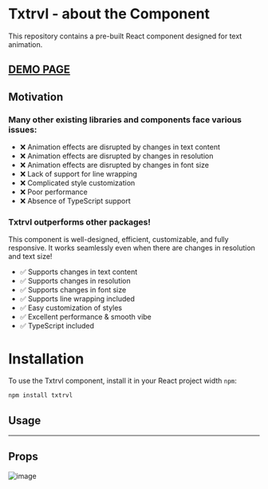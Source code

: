 # Txtrvl - about the Component
This repository contains a pre-built React component designed for text animation.

## [DEMO PAGE](https://txtrvl.com/)


## Motivation
### Many other existing libraries and components face various issues:

- ❌ Animation effects are disrupted by changes in text content
- ❌ Animation effects are disrupted by changes in resolution
- ❌ Animation effects are disrupted by changes in font size
- ❌ Lack of support for line wrapping
- ❌ Complicated style customization
- ❌ Poor performance
- ❌ Absence of TypeScript support

### Txtrvl outperforms other packages!
This component is well-designed, efficient, customizable, and fully responsive. It works seamlessly even when there are changes in resolution and text size!

- ✅ Supports changes in text content
- ✅ Supports changes in resolution
- ✅ Supports changes in font size
- ✅ Supports line wrapping included
- ✅ Easy customization of styles
- ✅ Excellent performance & smooth vibe
- ✅ TypeScript included


# Installation
To use the Txtrvl component, install it in your React project width `npm`:
```bash
npm install txtrvl
```


## Usage


___
## Props
![image](https://github.com/MichalKowalczyk/Txtrvl/assets/17525378/50faf7cc-77d8-4acd-8d63-c364ba77d522)
